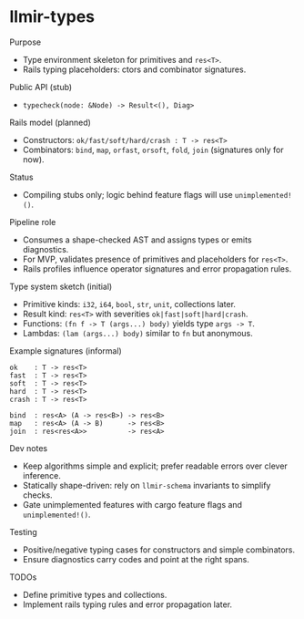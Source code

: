 # llmir-types

Purpose
- Type environment skeleton for primitives and `res<T>`.
- Rails typing placeholders: ctors and combinator signatures.

Public API (stub)
- `typecheck(node: &Node) -> Result<(), Diag>`

Rails model (planned)
- Constructors: `ok/fast/soft/hard/crash : T -> res<T>`
- Combinators: `bind`, `map`, `orfast`, `orsoft`, `fold`, `join` (signatures only for now).

Status
- Compiling stubs only; logic behind feature flags will use `unimplemented!()`.

Pipeline role
- Consumes a shape-checked AST and assigns types or emits diagnostics.
- For MVP, validates presence of primitives and placeholders for `res<T>`.
- Rails profiles influence operator signatures and error propagation rules.

Type system sketch (initial)
- Primitive kinds: `i32`, `i64`, `bool`, `str`, `unit`, collections later.
- Result kind: `res<T>` with severities `ok|fast|soft|hard|crash`.
- Functions: `(fn f -> T (args...) body)` yields type `args -> T`.
- Lambdas: `(lam (args...) body)` similar to `fn` but anonymous.

Example signatures (informal)
```
ok    : T -> res<T>
fast  : T -> res<T>
soft  : T -> res<T>
hard  : T -> res<T>
crash : T -> res<T>

bind  : res<A> (A -> res<B>) -> res<B>
map   : res<A> (A -> B)      -> res<B>
join  : res<res<A>>          -> res<A>
```

Dev notes
- Keep algorithms simple and explicit; prefer readable errors over clever inference.
- Statically shape-driven: rely on `llmir-schema` invariants to simplify checks.
- Gate unimplemented features with cargo feature flags and `unimplemented!()`.

Testing
- Positive/negative typing cases for constructors and simple combinators.
- Ensure diagnostics carry codes and point at the right spans.

TODOs
- Define primitive types and collections.
- Implement rails typing rules and error propagation later.
